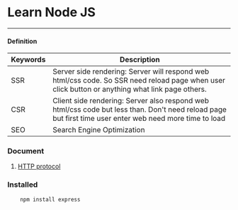 # Learn Node JS

---

#### Definition

| Keywords | Description                                                                                                                                             |
| -------- | ------------------------------------------------------------------------------------------------------------------------------------------------------- |
| SSR      | Server side rendering: Server will respond web html/css code. So SSR need reload page when user click button or anything what link page others.         |
| CSR      | Client side rendering: Server also respond web html/css code but less than. Don't need reload page but first time user enter web need more time to load |
| SEO      | Search Engine Optimization                                                                                                                              |

### Document

1. [HTTP protocol](https://vi.wikipedia.org/wiki/Hypertext_Transfer_Protocol)

### Installed

```bash
    npm install express
```
